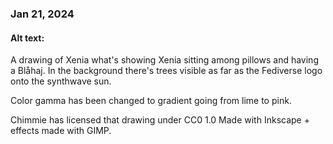 ### Jan 21, 2024

#### Alt text:

A drawing of Xenia what's showing Xenia sitting among pillows and having a Blåhaj. In the background there's trees visible as far as the Fediverse logo onto the synthwave sun.

Color gamma has been changed to gradient going from lime to pink.

Chimmie has licensed that drawing under CC0 1.0
Made with Inkscape + effects made with GIMP.
